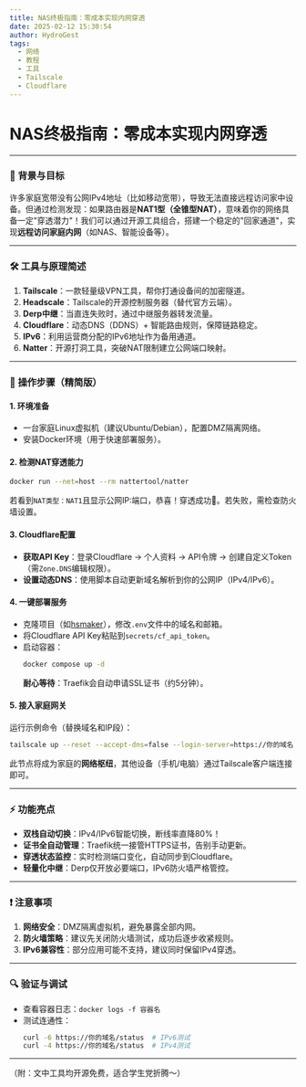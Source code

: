 ```yaml
---
title: NAS终极指南：零成本实现内网穿透
date: 2025-02-12 15:30:54
author: HydroGest 
tags:
  - 网络
  - 教程
  - 工具
  - Tailscale
  - Cloudflare
---
```


# NAS终极指南：零成本实现内网穿透

---

### 🌟 **背景与目标**  
许多家庭宽带没有公网IPv4地址（比如移动宽带），导致无法直接远程访问家中设备。但通过检测发现：如果路由器是**NAT1型（全锥型NAT）**，意味着你的网络具备一定"穿透潜力"！我们可以通过开源工具组合，搭建一个稳定的"回家通道"，实现**远程访问家庭内网**（如NAS、智能设备等）。

---

### 🛠️ **工具与原理简述**  
1. **Tailscale**：一款轻量级VPN工具，帮你打通设备间的加密隧道。  
2. **Headscale**：Tailscale的开源控制服务器（替代官方云端）。  
3. **Derp中继**：当直连失败时，通过中继服务器转发流量。  
4. **Cloudflare**：动态DNS（DDNS）+ 智能路由规则，保障链路稳定。  
5. **IPv6**：利用运营商分配的IPv6地址作为备用通道。  
6. **Natter**：开源打洞工具，突破NAT限制建立公网端口映射。  

---

### 📌 **操作步骤（精简版）**  

#### **1. 环境准备**  
- 一台家庭Linux虚拟机（建议Ubuntu/Debian），配置DMZ隔离网络。  
- 安装Docker环境（用于快速部署服务）。  

#### **2. 检测NAT穿透能力**  
```bash
docker run --net=host --rm nattertool/natter
```  
若看到`NAT类型：NAT1`且显示公网IP:端口，恭喜！穿透成功🎉。若失败，需检查防火墙设置。  

#### **3. Cloudflare配置**  
- **获取API Key**：登录Cloudflare → 个人资料 → API令牌 → 创建自定义Token（需`Zone.DNS`编辑权限）。  
- **设置动态DNS**：使用脚本自动更新域名解析到你的公网IP（IPv4/IPv6）。  

#### **4. 一键部署服务**  
- 克隆项目（如[hsmaker](https://github.com/xxx)），修改`.env`文件中的域名和邮箱。  
- 将Cloudflare API Key粘贴到`secrets/cf_api_token`。  
- 启动容器：  
  ```bash
  docker compose up -d
  ```  
  **耐心等待**：Traefik会自动申请SSL证书（约5分钟）。  

#### **5. 接入家庭网关**  
运行示例命令（替换域名和IP段）：  
```bash
tailscale up --reset --accept-dns=false --login-server=https://你的域名 --advertise-exit-node --advertise-routes=10.0.0.0/8,172.16.0.0/12
```  
此节点将成为家庭的**网络枢纽**，其他设备（手机/电脑）通过Tailscale客户端连接即可。  

---

### ⚡ **功能亮点**  
- **双栈自动切换**：IPv4/IPv6智能切换，断线率直降80%！  
- **证书全自动管理**：Traefik统一接管HTTPS证书，告别手动更新。  
- **穿透状态监控**：实时检测端口变化，自动同步到Cloudflare。  
- **轻量化中继**：Derp仅开放必要端口，IPv6防火墙严格管控。  

---

### ❗ **注意事项**  
1. **网络安全**：DMZ隔离虚拟机，避免暴露全部内网。  
2. **防火墙策略**：建议先关闭防火墙测试，成功后逐步收紧规则。  
3. **IPv6兼容性**：部分应用可能不支持，建议同时保留IPv4穿透。  

---

### 🔍 **验证与调试**  
- 查看容器日志：`docker logs -f 容器名`  
- 测试连通性：  
  ```bash
  curl -6 https://你的域名/status  # IPv6测试
  curl -4 https://你的域名/status  # IPv4测试
  ```  

---

（附：文中工具均开源免费，适合学生党折腾～）  
